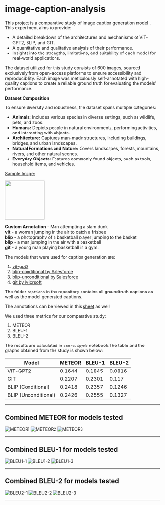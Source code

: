 # image-caption-analysis


This project is a comparative study of Image caption generation model . This experiment aims to provide:
- A detailed breakdown of the architectures and mechanisms of ViT-GPT2, BLIP, and GIT.
- A quantitative and qualitative analysis of their performance.
- Insights into the strengths, limitations, and suitability of each model for real-world applications.


The dataset utilized for this study consists of 600 images, sourced exclusively from open-access platforms to ensure accessibility and reproducibility. Each image was meticulously self-annotated with high-quality captions to create a reliable ground truth for evaluating the models' performance.

<b>Dataset Composition </b>

To ensure diversity and robustness, the dataset spans multiple categories:
- <b>Animals:</b> Includes various species in diverse settings, such as wildlife, pets, and zoos.
- <b>Humans:</b> Depicts people in natural environments, performing activities, and interacting with objects.
- <b>Architecture:</b> Captures man-made structures, including buildings, bridges, and urban landscapes.
- <b>Natural Formations and Nature:</b> Covers landscapes, forests, mountains, rivers, and other natural scenes.
- <b>Everyday Objects:</b> Features commonly found objects, such as tools, household items, and vehicles.

<u>Sample Image:</u>
<!-- ![Sample Image](/sample_image/cat9_img1.jpeg) -->
<img src="/sample_image/cat9_img1.jpeg" width="128">

<b>Custom Annotation</b> - Man attempting a slam dunk <br>
<b>vit</b> - a woman jumping in the air to catch a frisbee<br>
<b>blip</b> - a photography of a basketball player jumping to the basket<br>
<b>blip</b> - a man jumping in the air with a basketball<br>
<b>git</b> - a young man playing basketball in a gym.<br>

The models that were used for caption generation are:
1. [vit-gpt2](https://huggingface.co/nlpconnect/vit-gpt2-image-captioning)
2. [blip-conditional by Salesforce](https://huggingface.co/Salesforce/blip-image-captioning-base)
3. [blip-unconditional by Salesforce](https://huggingface.co/Salesforce/blip-image-captioning-base)
4. [git by Micrsoft](https://huggingface.co/microsoft/git-base)



The folder <code>captions</code> in the repository contains all groundtruth captions as well as the model generated captions. 

The annotations can be viewed in this [sheet](https://docs.google.com/spreadsheets/d/18qtOlw3fx2U0tpsXaBPplqvpL3YJEQoUMMsRXHYoeHU/edit?usp=sharing) as well. 


We used three metrics for our comparative study:
1. METEOR
2. BLEU-1
3. BLEU-2


The results are calculated in <code>score.ipynb</code> notebook.The table and the graphs obtained from the study is shown below:

| Model                    | METEOR | BLEU-1 | BLEU-2 |
|--------------------------|--------|--------|--------|
| ViT-GPT2                 | 0.1644 | 0.1845 | 0.0816 |
| GIT                      | 0.2207 | 0.2301 | 0.117  |
| BLIP (Conditional)       | 0.2418 | 0.2357 | 0.1246 |
| BLIP (Unconditional)     | 0.2426 | 0.2555 | 0.1327 |


---
<b>Combined METEOR for models tested</b>
---

![METEOR1](/results/Combined-meteor/combined-meteor-1.png)
![METEOR2](/results/Combined-meteor/combined-meteor-2.png)
![METEOR3](/results/Combined-meteor/combined-meteor-3.png)

---
<b>Combined BLEU-1 for models tested</b>
---
![BLEU1-1](/results/Combined-bleu1/combined-bleu1-1.png)
![BLEU1-2](/results/Combined-bleu1/combined-bleu1-2.png)
![BLEU1-3](/results/Combined-bleu1/combined-bleu1-3.png)

---
<b>Combined BLEU-2 for models tested</b>
---
![BLEU2-1](/results/Combined-bleu-2/combined-bleu2-1.png)
![BLEU2-2](/results/Combined-bleu-2/combined-bleu2-2.png)
![BLEU2-3](/results/Combined-bleu-2/combined-bleu2-3.png)

---